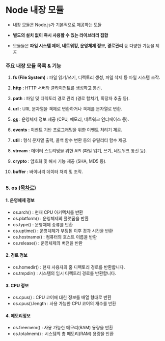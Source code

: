 # Node 내장 모듈

-  내장 모듈은 Node.js가 기본적으로 제공하는 모듈

-  **별도의 설치 없이 즉시 사용할 수 있는 라이브러리 집합**

-  모듈들은 **파일 시스템 제어, 네트워킹, 운영체제 정보, 경로관리** 등 다양한 기능을 제공

### 주요 내장 모듈 목록 & 기능

1. **fs (File System)** : 파일 읽기/쓰기, 디렉토리 생성, 파일 삭제 등 파일 시스템 조작.

2. **http** : HTTP 서버와 클라이언트를 생성하고 통신.

3. **path** : 파일 및 디렉토리 경로 관리 (경로 합치기, 확장자 추출 등).

4. **url** : URL 문자열을 객체로 변환하거나 객체를 문자열로 변환.

5. [**os**](#5-os-목차로) : 운영체제 정보 제공 (CPU, 메모리, 네트워크 인터페이스 등).

6. **events** : 이벤트 기반 프로그래밍을 위한 이벤트 처리기 제공.

7. **util** : 형식 문자열 출력, 콜백 함수 변환 등의 유틸리티 함수 제공.

8. **stream** : 데이터 스트리밍을 위한 API (파일 읽기, 쓰기, 네트워크 통신 등).

9. **crypto** : 암호화 및 해시 기능 제공 (SHA, MD5 등).

10.   **buffer** : 바이너리 데이터 처리 및 조작.

##

### 5. os [(목차로)](#주요-내장-모듈-목록--기능)

#### 1. **운영체제 정보**

-  os.arch() : 현재 CPU 아키텍처를 반환
-  os.platform() : 운영체제의 플랫폼을 반환
-  os.type() : 운영체제 종류를 반환
-  os.uptime() : 운영체제가 부팅된 이후 경과 시간을 반환
-  os.hostname() : 컴퓨터의 호스트 이름을 반환
-  os.release() : 운영체제의 버전을 반환

#### 2. 경로 정보

-  os.homedir() : 현재 사용자의 홈 디렉토리 경로를 반환합니다.
-  os.tmpdir() : 시스템의 임시 디렉토리 경로를 반환합니다.

#### 3. CPU 정보

-  os.cpus() : CPU 코어에 대한 정보를 배열 형태로 반환
-  os.cpus().length : 사용 가능한 CPU 코어의 개수를 반환

#### 4. 메모리정보

-  os.freemem() : 사용 가능한 메모리(RAM) 용량을 반환
-  os.totalmem() : 시스템의 총 메모리(RAM) 용량을 반환
